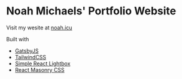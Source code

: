 Noah Michaels' Portfolio Website
================================

Visit my wesite at [noah.icu](https://noah.icu)

Built with
 - [GatsbyJS](https://www.gatsbyjs.com)
 - [TailwindCSS](https://tailwindcss.com)
 - [Simple React Lightbox](https://github.com/michelecocuccio/simple-react-lightbox)
 - [React Masonry CSS](https://github.com/paulcollett/react-masonry-css)
